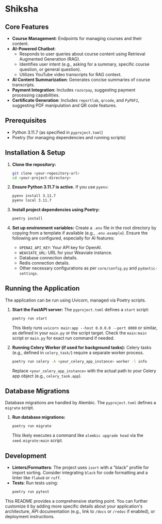 # Shiksha


## Core Features

*   **Course Management**: Endpoints for managing courses and their content.
*   **AI-Powered Chatbot**: 
    *   Responds to user queries about course content using Retrieval Augmented Generation (RAG).
    *   Identifies user intent (e.g., asking for a summary, specific course question, or general question).
    *   Utilizes YouTube video transcripts for RAG context.
*   **AI Content Summarization**: Generates concise summaries of course transcripts.
*   **Payment Integration**: Includes `razorpay`, suggesting payment processing capabilities.
*   **Certificate Generation**: Includes `reportlab`, `qrcode`, and `PyPDF2`, suggesting PDF manipulation and QR code features.


## Prerequisites

*   Python 3.11.7 (as specified in `pyproject.toml`)
*   Poetry (for managing dependencies and running scripts)

## Installation & Setup

1.  **Clone the repository:**
    ```bash
    git clone <your-repository-url>
    cd <your-project-directory>
    ```

2.  **Ensure Python 3.11.7 is active.** If you use `pyenv`:
    ```bash
    pyenv install 3.11.7
    pyenv local 3.11.7
    ```

3.  **Install project dependencies using Poetry:**
    ```bash
    poetry install
    ```

4.  **Set up environment variables:**
    Create a `.env` file in the root directory by copying from a template if available (e.g., `.env.example`).
    Ensure the following are configured, especially for AI features:
    *   `OPENAI_API_KEY`: Your API key for OpenAI.
    *   `WEAVIATE_URL`: URL for your Weaviate instance.
    *   Database connection details.
    *   Redis connection details.
    *   Other necessary configurations as per `core/config.py` and `pydantic-settings`.

## Running the Application

The application can be run using Uvicorn, managed via Poetry scripts.

1.  **Start the FastAPI server:**
    The `pyproject.toml` defines a `start` script:
    ```bash
    poetry run start
    ```
    This likely runs `uvicorn main:app --host 0.0.0.0 --port 8000` or similar, as defined in your `main.py` or the script target. Check the `main:main` script or `main.py` for exact run command if needed.

2.  **Running Celery Worker (if used for background tasks):**
    Celery tasks (e.g., defined in `celery_task/`) require a separate worker process.
    ```bash
    poetry run celery -A <your_celery_app_instance> worker -l info 
    ```
    Replace `<your_celery_app_instance>` with the actual path to your Celery app object (e.g., `celery_task.app`).

## Database Migrations

Database migrations are handled by Alembic. The `pyproject.toml` defines a `migrate` script.

1.  **Run database migrations:**
    ```bash
    poetry run migrate
    ```
    This likely executes a command like `alembic upgrade head` via the `seed.migrate:main` script.

## Development

*   **Linters/Formatters**: The project uses `isort` with a "black" profile for import sorting. Consider integrating `black` for code formatting and a linter like `flake8` or `ruff`.
*   **Tests**: Run tests using:
    ```bash
    poetry run pytest
    ```

This README provides a comprehensive starting point. You can further customize it by adding more specific details about your application's architecture, API documentation (e.g., link to `/docs` or `/redoc` if enabled), or deployment instructions.

